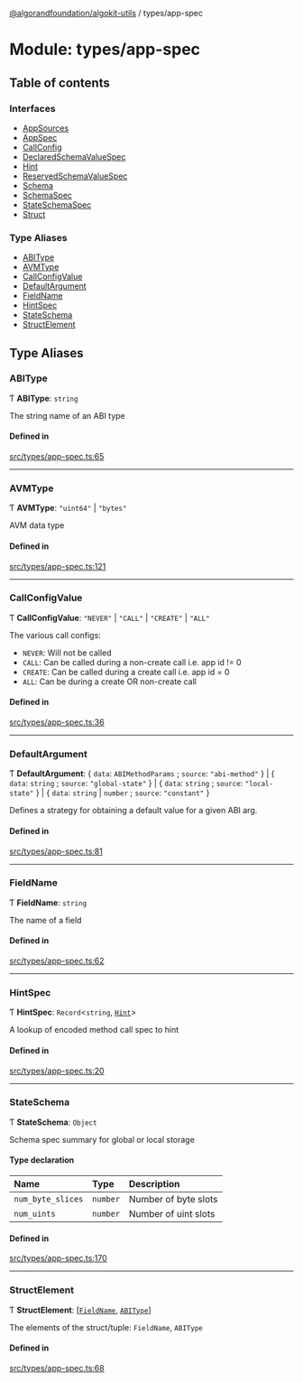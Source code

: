 [@algorandfoundation/algokit-utils](../index.md) / types/app-spec

# Module: types/app-spec

## Table of contents

### Interfaces

- [AppSources](../interfaces/types_app_spec.AppSources.md)
- [AppSpec](../interfaces/types_app_spec.AppSpec.md)
- [CallConfig](../interfaces/types_app_spec.CallConfig.md)
- [DeclaredSchemaValueSpec](../interfaces/types_app_spec.DeclaredSchemaValueSpec.md)
- [Hint](../interfaces/types_app_spec.Hint.md)
- [ReservedSchemaValueSpec](../interfaces/types_app_spec.ReservedSchemaValueSpec.md)
- [Schema](../interfaces/types_app_spec.Schema.md)
- [SchemaSpec](../interfaces/types_app_spec.SchemaSpec.md)
- [StateSchemaSpec](../interfaces/types_app_spec.StateSchemaSpec.md)
- [Struct](../interfaces/types_app_spec.Struct.md)

### Type Aliases

- [ABIType](types_app_spec.md#abitype)
- [AVMType](types_app_spec.md#avmtype)
- [CallConfigValue](types_app_spec.md#callconfigvalue)
- [DefaultArgument](types_app_spec.md#defaultargument)
- [FieldName](types_app_spec.md#fieldname)
- [HintSpec](types_app_spec.md#hintspec)
- [StateSchema](types_app_spec.md#stateschema)
- [StructElement](types_app_spec.md#structelement)

## Type Aliases

### ABIType

Ƭ **ABIType**: `string`

The string name of an ABI type

#### Defined in

[src/types/app-spec.ts:65](https://github.com/algorandfoundation/algokit-utils-ts/blob/main/src/types/app-spec.ts#L65)

___

### AVMType

Ƭ **AVMType**: ``"uint64"`` \| ``"bytes"``

AVM data type

#### Defined in

[src/types/app-spec.ts:121](https://github.com/algorandfoundation/algokit-utils-ts/blob/main/src/types/app-spec.ts#L121)

___

### CallConfigValue

Ƭ **CallConfigValue**: ``"NEVER"`` \| ``"CALL"`` \| ``"CREATE"`` \| ``"ALL"``

The various call configs:
 * `NEVER`: Will not be called
 * `CALL`: Can be called during a non-create call i.e. app id != 0
 * `CREATE`: Can be called during a create call i.e. app id = 0
 * `ALL`: Can be during a create OR non-create call

#### Defined in

[src/types/app-spec.ts:36](https://github.com/algorandfoundation/algokit-utils-ts/blob/main/src/types/app-spec.ts#L36)

___

### DefaultArgument

Ƭ **DefaultArgument**: { `data`: `ABIMethodParams` ; `source`: ``"abi-method"``  } \| { `data`: `string` ; `source`: ``"global-state"``  } \| { `data`: `string` ; `source`: ``"local-state"``  } \| { `data`: `string` \| `number` ; `source`: ``"constant"``  }

Defines a strategy for obtaining a default value for a given ABI arg.

#### Defined in

[src/types/app-spec.ts:81](https://github.com/algorandfoundation/algokit-utils-ts/blob/main/src/types/app-spec.ts#L81)

___

### FieldName

Ƭ **FieldName**: `string`

The name of a field

#### Defined in

[src/types/app-spec.ts:62](https://github.com/algorandfoundation/algokit-utils-ts/blob/main/src/types/app-spec.ts#L62)

___

### HintSpec

Ƭ **HintSpec**: `Record`<`string`, [`Hint`](../interfaces/types_app_spec.Hint.md)\>

A lookup of encoded method call spec to hint

#### Defined in

[src/types/app-spec.ts:20](https://github.com/algorandfoundation/algokit-utils-ts/blob/main/src/types/app-spec.ts#L20)

___

### StateSchema

Ƭ **StateSchema**: `Object`

Schema spec summary for global or local storage

#### Type declaration

| Name | Type | Description |
| :------ | :------ | :------ |
| `num_byte_slices` | `number` | Number of byte slots |
| `num_uints` | `number` | Number of uint slots |

#### Defined in

[src/types/app-spec.ts:170](https://github.com/algorandfoundation/algokit-utils-ts/blob/main/src/types/app-spec.ts#L170)

___

### StructElement

Ƭ **StructElement**: [[`FieldName`](types_app_spec.md#fieldname), [`ABIType`](types_app_spec.md#abitype)]

The elements of the struct/tuple: `FieldName`, `ABIType`

#### Defined in

[src/types/app-spec.ts:68](https://github.com/algorandfoundation/algokit-utils-ts/blob/main/src/types/app-spec.ts#L68)
